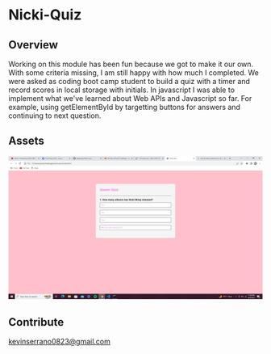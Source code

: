 # Nicki-Quiz

## Overview
Working on this module has been fun because we got to make it our own. With some criteria missing, I am still happy with how much I completed. We were asked as coding boot camp student to build a quiz with a timer and record scores in local storage with initials. In javascript I was able to implement what we've learned about Web APIs and Javascript so far. For example, using getElementById by targetting buttons for answers and continuing to next question. 

## Assets 
![Alt text](Screenshot.png)

## Contribute
kevinserrano0823@gmail.com